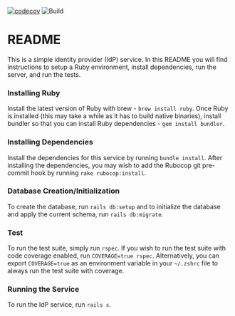 [![codecov](https://codecov.io/gh/gregfletch/idp/branch/main/graph/badge.svg?token=JKHA695S5K)](https://codecov.io/gh/gregfletch/idp) ![Build](https://github.com/gregfletch/idp/actions/workflows/Ruby/badge.svg)

# README

This is a simple identity provider (IdP) service. In this README you will find instructions to setup a Ruby environment, install dependencies, run the server, and run the tests.

### Installing Ruby

Install the latest version of Ruby with brew - `brew install ruby`. Once Ruby is installed (this may take a while as it has to build native binaries), install bundler so that you can install Ruby dependencies - `gem install bundler`.

### Installing Dependencies

Install the dependencies for this service by running `bundle install`. After installing the dependencies, you may wish to add the Rubocop git pre-commit hook by running `rake rubocop:install`.

### Database Creation/Initialization

To create the database, run `rails db:setup` and to initialize the database and apply the current schema, run `rails db:migrate`.

### Test

To run the test suite, simply run `rspec`. If you wish to run the test suite with code coverage enabled, run `COVERAGE=true rspec`. Alternatively, you can export `COVERAGE=true` as an environment variable in your `~/.zshrc` file to always run the test suite with coverage.

### Running the Service

To run the IdP service, run `rails s`.
